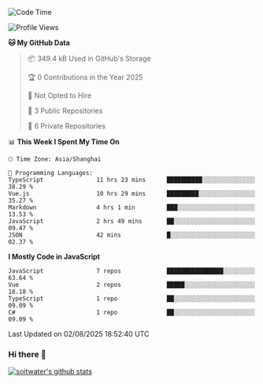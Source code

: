 <!--START_SECTION:waka-->
![Code Time](http://img.shields.io/badge/Code%20Time-5%2C362%20hrs%2039%20mins-blue)

![Profile Views](http://img.shields.io/badge/Profile%20Views-0-blue)

**🐱 My GitHub Data** 

> 📦 349.4 kB Used in GitHub's Storage 
 > 
> 🏆 0 Contributions in the Year 2025
 > 
> 🚫 Not Opted to Hire
 > 
> 📜 3 Public Repositories 
 > 
> 🔑 6 Private Repositories 
 > 
📊 **This Week I Spent My Time On** 

```text
🕑︎ Time Zone: Asia/Shanghai

💬 Programming Languages: 
TypeScript               11 hrs 23 mins      ██████████░░░░░░░░░░░░░░░   38.29 % 
Vue.js                   10 hrs 29 mins      █████████░░░░░░░░░░░░░░░░   35.27 % 
Markdown                 4 hrs 1 min         ███░░░░░░░░░░░░░░░░░░░░░░   13.53 % 
JavaScript               2 hrs 49 mins       ██░░░░░░░░░░░░░░░░░░░░░░░   09.47 % 
JSON                     42 mins             █░░░░░░░░░░░░░░░░░░░░░░░░   02.37 % 
```

**I Mostly Code in JavaScript** 

```text
JavaScript               7 repos             ████████████████░░░░░░░░░   63.64 % 
Vue                      2 repos             █████░░░░░░░░░░░░░░░░░░░░   18.18 % 
TypeScript               1 repo              ██░░░░░░░░░░░░░░░░░░░░░░░   09.09 % 
C#                       1 repo              ██░░░░░░░░░░░░░░░░░░░░░░░   09.09 % 
```




 Last Updated on 02/08/2025 18:52:40 UTC
<!--END_SECTION:waka-->

### Hi there 👋
[![soitwater's github stats](https://github-readme-stats.vercel.app/api?username=soitwater)](https://github.com/soitwater/github-readme-stats)
